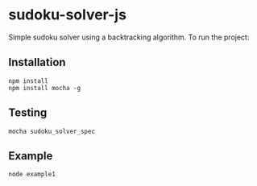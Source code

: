 # sudoku-solver-js
Simple sudoku solver using a backtracking algorithm. To run the project:

Installation
-----------

```
npm install
npm install mocha -g
```
Testing
-----------
```
mocha sudoku_solver_spec
```
Example
-----------
```
node example1
```
